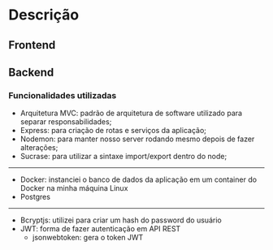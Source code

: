 # Descrição

## Frontend

## Backend

### Funcionalidades utilizadas

- Arquitetura MVC: padrão de arquitetura de software utilizado para separar responsabilidades;
- Express: para criação de rotas e serviços da aplicação;
- Nodemon: para manter nosso server rodando mesmo depois de fazer alterações;
- Sucrase: para utilizar a sintaxe import/export dentro do node;

---

- Docker: instanciei o banco de dados da aplicação em um container do Docker na minha máquina Linux
- Postgres

---

- Bcryptjs: utilizei para criar um hash do password do usuário
- JWT: forma de fazer autenticação em API REST
	- jsonwebtoken: gera o token JWT
